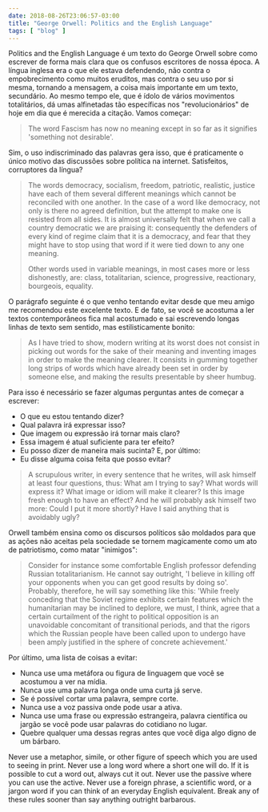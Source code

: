 ```yaml
---
date: 2018-08-26T23:06:57-03:00
title: "George Orwell: Politics and the English Language"
tags: [ "blog" ]
---
```

Politics and the English Language é um texto do George Orwell sobre como escrever de forma mais clara que os confusos escritores de nossa época. A língua inglesa era o que ele estava defendendo, não contra o empobrecimento como muitos eruditos, mas contra o seu uso por si mesma, tornando a mensagem, a coisa mais importante em um texto, secundário. Ao mesmo tempo ele, que é ídolo de vários movimentos totalitários, dá umas alfinetadas tão específicas nos "revolucionários" de hoje em dia que é merecida a citação. Vamos começar:

> The word Fascism has now no meaning except in so far as it signifies 'something not desirable'. 

Sim, o uso indiscriminado das palavras gera isso, que é praticamente o único motivo das discussões sobre política na internet. Satisfeitos, corruptores da língua?

> The words democracy, socialism, freedom, patriotic, realistic, justice have each of them several different meanings which cannot be reconciled with one another. In the case of a word like democracy, not only is there no agreed definition, but the attempt to make one is resisted from all sides. It is almost universally felt that when we call a country democratic we are praising it: consequently the defenders of every kind of regime claim that it is a democracy, and fear that they might have to stop using that word if it were tied down to any one meaning.
>
> Other words used in variable meanings, in most cases more or less dishonestly, are: class, totalitarian, science, progressive, reactionary, bourgeois, equality. 

O parágrafo seguinte é o que venho tentando evitar desde que meu amigo me recomendou este excelente texto. E de fato, se você se acostuma a ler textos contemporâneos fica mal acostumado e sai escrevendo longas linhas de texto sem sentido, mas estilisticamente bonito:

> As I have tried to show, modern writing at its worst does not consist in picking out words for the sake of their meaning and inventing images in order to make the meaning clearer. It consists in gumming together long strips of words which have already been set in order by someone else, and making the results presentable by sheer humbug. 

Para isso é necessário se fazer algumas perguntas antes de começar a escrever:

 - O que eu estou tentando dizer?
 - Qual palavra irá expressar isso?
 - Que imagem ou expressão irá tornar mais claro?
 - Essa imagem é atual suficiente para ter efeito?
 - Eu posso dizer de maneira mais sucinta? E, por último:
 - Eu disse alguma coisa feita que posso evitar?

> A scrupulous writer, in every sentence that he writes, will ask himself at least four questions, thus: What am I trying to say? What words will express it? What image or idiom will make it clearer? Is this image fresh enough to have an effect? And he will probably ask himself two more: Could I put it more shortly? Have I said anything that is avoidably ugly? 

Orwell também ensina como os discursos políticos são moldados para que as ações não aceitas pela sociedade se tornem magicamente como um ato de patriotismo, como matar "inimigos":

> Consider for instance some comfortable English professor defending Russian totalitarianism. He cannot say outright, 'I believe in killing off your opponents when you can get good results by doing so'. Probably, therefore, he will say something like this: 'While freely conceding that the Soviet regime exhibits certain features which the humanitarian may be inclined to deplore, we must, I think, agree that a certain curtailment of the right to political opposition is an unavoidable concomitant of transitional periods, and that the rigors which the Russian people have been called upon to undergo have been amply justified in the sphere of concrete achievement.' 

Por último, uma lista de coisas a evitar:

 - Nunca use uma metáfora ou figura de linguagem que você se acostumou a ver na mídia.
 - Nunca use uma palavra longa onde uma curta já serve.
 - Se é possível cortar uma palavra, sempre corte.
 - Nunca use a voz passiva onde pode usar a ativa.
 - Nunca use uma frase ou expressão estrangeira, palavra científica ou jargão se você pode usar palavras do cotidiano no lugar.
 - Quebre qualquer uma dessas regras antes que você diga algo digno de um bárbaro.

Never use a metaphor, simile, or other figure of speech which you are used to seeing in print. Never use a long word where a short one will do. If it is possible to cut a word out, always cut it out. Never use the passive where you can use the active. Never use a foreign phrase, a scientific word, or a jargon word if you can think of an everyday English equivalent. Break any of these rules sooner than say anything outright barbarous. 
